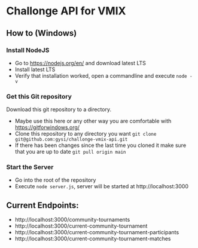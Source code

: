 # Challonge API for VMIX
## How to (Windows)
### Install NodeJS
* Go to https://nodejs.org/en/ and download latest LTS  
* Install latest LTS  
* Verify that installation worked, open a commandline and execute `node -v`
### Get this Git repository
Download this git repository to a directory.
* Maybe use this here or any other way you are comfortable with https://gitforwindows.org/
* Clone this repository to any directory you want `git clone git@github.com:gysi/challonge-vmix-api.git`
* If there has been changes since the last time you cloned it make sure that you are up to date
  `git pull origin main`
### Start the Server
* Go into the root of the repository
* Execute `node server.js`, server will be started at http://localhost:3000

## Current Endpoints:
* http://localhost:3000/community-tournaments
* http://localhost:3000/current-community-tournament
* http://localhost:3000/current-community-tournament-participants
* http://localhost:3000/current-community-tournament-matches